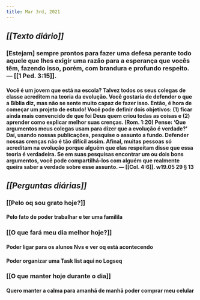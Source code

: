 ```yaml
---
title: Mar 3rd, 2021
---
```


## _**[[Texto diário]]**_
### [Estejam] sempre prontos para fazer uma defesa perante todo aquele que lhes exigir uma razão para a esperança que vocês têm, fazendo isso, porém, com brandura e profundo respeito. — [[1 Ped. 3:15]].
#### Você é um jovem que está na escola? Talvez todos os seus colegas de classe acreditem na teoria da evolução. Você gostaria de defender o que a Bíblia diz, mas não se sente muito capaz de fazer isso. Então, é hora de começar um projeto de estudo! Você pode definir dois objetivos: (1) ficar ainda mais convencido de que foi Deus quem criou todas as coisas e (2) aprender como explicar melhor suas crenças. (Rom. 1:20) Pense: ‘Que argumentos meus colegas usam para dizer que a evolução é verdade?’ Daí, usando nossas publicações, pesquise o assunto a fundo. Defender nossas crenças não é tão difícil assim. Afinal, muitas pessoas só acreditam na evolução porque alguém que elas respeitam disse que essa teoria é verdadeira. Se em suas pesquisas encontrar um ou dois bons argumentos, você pode compartilhá-los com alguém que realmente queira saber a verdade sobre esse assunto. — [[Col. 4:6]]. w19.05 29 § 13
## _**[[Perguntas diárias]]**_
### **[[Pelo oq sou grato hoje?]]**
#### Pelo fato de poder trabalhar e ter uma familila
### **[[O que fará meu dia melhor hoje?]]**
#### Poder ligar para os alunos Nvs e ver oq está acontecendo
#### Poder organizar uma Task list aqui no Logseq
### **[[O que manter hoje durante o dia]]**
#### Quero manter a calma para amanhã de manhã poder comprar meu celular
